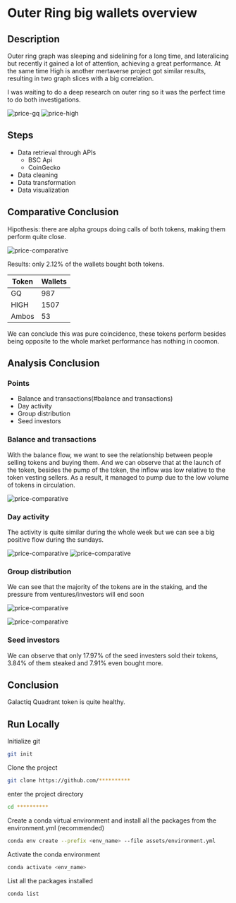 # Outer Ring big wallets overview

## Description

Outer ring graph was sleeping and sidelining for a long time, and lateralicing but recently it gained a lot of attention, achieving a great performance. At the same time High is another mertaverse project got similar results, resulting in two graph slices with a big correlation.

I was waiting to do a deep research on outer ring so it was the perfect time to do both investigations.

![price-gq](plots\gq-busd.png)
![price-high](plots\high-busd.png)

## Steps
- Data retrieval through APIs
  - BSC Api
  - CoinGecko
- Data cleaning
- Data transformation
- Data visualization

## Comparative Conclusion

Hipothesis: there are alpha groups doing calls of both tokens, making them perform quite close.

![price-comparative](plots\comparative-price.png)

Results: only 2.12% of the wallets bought both tokens.

| Token | Wallets |
|-------|---------|
| GQ    | 987     |
| HIGH  | 1507    |
| Ambos | 53      |

We can conclude this was pure coincidence, these tokens perform besides being opposite to the whole market performance has nothing in coomon. 

## Analysis Conclusion
### Points
- Balance and transactions(#balance and transactions)
- Day activity
- Group distribution
- Seed investors

### Balance and transactions

With the balance flow, we want to see the relationship between people selling tokens and buying them. And we can observe that at the launch of the token, besides the pump of the token, the inflow was low relative to the token vesting sellers. As a result, it managed to pump due to the low volume of tokens in circulation.

![price-comparative](plots\comparative-price-balance-tx.png)

### Day activity

The activity is quite similar during the whole week but we can see a big positive flow during the sundays.

![price-comparative](plots\tx-by-days-names.png)
![price-comparative](plots\tx-balance-by-days-names.png)

### Group distribution

We can see that the majority of the tokens are in the staking, and the pressure from ventures/investors will end soon

![price-comparative](plots\wallet-type-balance.png)

![price-comparative](plots\wallet-type-send-recibe-tx.png)

### Seed investors

We can observe that only 17.97% of the seed investers sold their tokens, 3.84% of them steaked and 7.91% even bought more.

## Conclusion

Galactiq Quadrant token is quite healthy.

## Run Locally
Initialize git

```bash
git init
```


Clone the project

```bash
git clone https://github.com/**********
```

enter the project directory

```bash
cd **********
```

Create a conda virtual environment and install all the packages from the environment.yml (recommended)

```bash
conda env create --prefix <env_name> --file assets/environment.yml
```

Activate the conda environment

```bash
conda activate <env_name>
```

List all the packages installed

```bash
conda list
```
